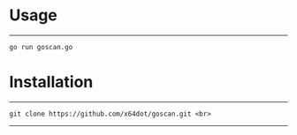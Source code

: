 # Usage
----
```
go run goscan.go
```
# Installation
----
```
git clone https://github.com/x64dot/goscan.git <br>
```
----

